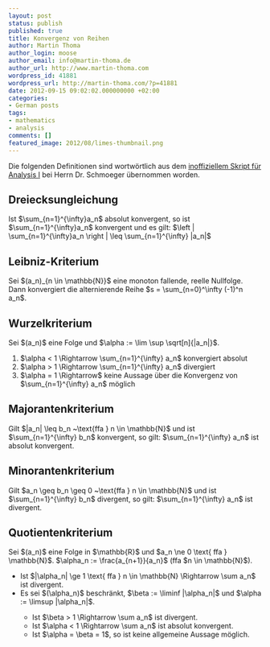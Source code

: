 ```yaml
---
layout: post
status: publish
published: true
title: Konvergenz von Reihen
author: Martin Thoma
author_login: moose
author_email: info@martin-thoma.de
author_url: http://www.martin-thoma.com
wordpress_id: 41881
wordpress_url: http://martin-thoma.com/?p=41881
date: 2012-09-15 09:02:02.000000000 +02:00
categories:
- German posts
tags:
- mathematics
- analysis
comments: []
featured_image: 2012/08/limes-thumbnail.png
---
```

Die folgenden Definitionen sind wortw&ouml;rtlich aus dem <a href="http://mitschriebwiki.nomeata.de/Ana1.pdf">inoffiziellem Skript f&uuml;r Analysis I</a> bei Herrn Dr. Schmoeger &uuml;bernommen worden.

<h2>Dreiecksungleichung</h2>
<div class="definition">Ist $\sum_{n=1}^{\infty}a_n$ absolut konvergent, so ist $\sum_{n=1}^{\infty}a_n$ konvergent und es gilt:
$\left | \sum_{n=1}^{\infty}a_n \right | \leq \sum_{n=1}^{\infty} |a_n|$</div>

<h2>Leibniz-Kriterium</h2>
<div class="definition">Sei $(a_n)_{n \in \mathbb{N}}$ eine monoton fallende, reelle Nullfolge. Dann konvergiert die alternierende Reihe
$s = \sum_{n=0}^\infty (-1)^n a_n$.</div>

<h2>Wurzelkriterium</h2>
<div class="definition">Sei $(a_n)$ eine Folge und $\alpha := \lim \sup \sqrt[n]{|a_n|}$.

<ol>
  <li>$\alpha < 1 \Rightarrow \sum_{n=1}^{\infty} a_n$ konvergiert absolut</li>
  <li>$\alpha > 1 \Rightarrow \sum_{n=1}^{\infty} a_n$ divergiert</li>
  <li>$\alpha = 1 \Rightarrow$ keine Aussage &uuml;ber die Konvergenz von $\sum_{n=1}^{\infty} a_n$ m&ouml;glich</li>
</ol>
</div>

<h2>Majorantenkriterium</h2>
<div class="definition">Gilt $|a_n| \leq b_n ~\text{ffa } n \in \mathbb{N}$ und ist $\sum_{n=1}^{\infty} b_n$ konvergent, so gilt:
$\sum_{n=1}^{\infty} a_n$ ist absolut konvergent.</div>

<h2>Minorantenkriterium</h2>
<div class="definition">Gilt $a_n \geq b_n \geq 0 ~\text{ffa } n \in \mathbb{N}$ und ist $\sum_{n=1}^{\infty} b_n$ divergent, so gilt:
$\sum_{n=1}^{\infty} a_n$ ist divergent.</div>

<h2>Quotientenkriterium</h2>
<div class="definition">Sei $(a_n)$ eine Folge in $\mathbb{R}$ und $a_n \ne 0 \text{ ffa } \mathbb{N}$. $\alpha_n := \frac{a_{n+1}}{a_n}$ (ffa $n \in \mathbb{N}$).
<ul>
  <li>Ist $|\alpha_n| \ge 1 \text{ ffa } n \in \mathbb{N} \Rightarrow \sum a_n$ ist divergent.</li>
  <li>Es sei $(\alpha_n)$ beschr&auml;nkt, $\beta := \liminf |\alpha_n|$ und $\alpha := \limsup |\alpha_n|$.</li>
   <ul>
    <li>Ist $\beta > 1 \Rightarrow \sum a_n$ ist divergent.</li>
    <li>Ist $\alpha < 1 \Rightarrow \sum a_n$ ist absolut konvergent.</li>
    <li>Ist $\alpha = \beta = 1$, so ist keine allgemeine Aussage m&ouml;glich.</li>
   </ul>
  </li>
</ul></div>
